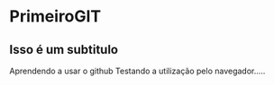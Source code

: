 # PrimeiroGIT
## Isso é um subtitulo
 Aprendendo a usar o github
 Testando a utilização pelo navegador.....
